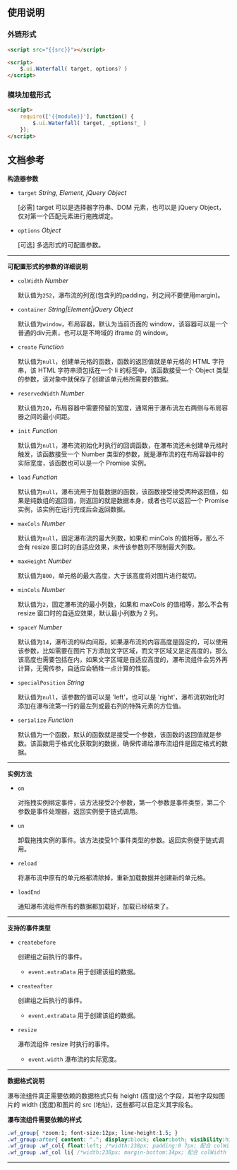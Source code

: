 ## 使用说明

### 外链形式

```html
<script src="{{src}}"></script>

<script>
    $.ui.Waterfall( target, options? )
</script>
```

### 模块加载形式

```html
<script>
    require(['{{module}}'], function() {
        $.ui.Waterfall( target, _options?_ )
    });
</script>
```

## 文档参考

**构造器参数**

* `target` _String, Element, jQuery Object_

    [必需] target 可以是选择器字符串、DOM 元素，也可以是 jQuery Object，仅对第一个匹配元素进行拖拽绑定。

* `options` _Object_

    [可选] 多选形式的可配置参数。

***

**可配置形式的参数的详细说明**

* `colWidth` _Number_

    默认值为`252`，瀑布流的列宽(包含列的padding，列之间不要使用margin)。

* `container` _String|Element|jQuery Object_

    默认值为`window`，布局容器，默认为当前页面的 window，该容器可以是一个普通的div元素，也可以是不垮域的 iframe 的 window。

* `create` _Function_

    默认值为`null`，创建单元格的函数，函数的返回值就是单元格的 HTML 字符串，该 HTML 字符串须包括在一个 li 的标签中，该函数接受一个 Object 类型的参数，该对象中就保存了创建该单元格所需要的数据。

* `reservedWidth` _Number_

    默认值为`20`，布局容器中需要预留的宽度，通常用于瀑布流左右两侧与布局容器之间的最小间距。

* `init` _Function_

    默认值为`null`，瀑布流初始化时执行的回调函数，在瀑布流还未创建单元格时触发，该函数接受一个 Number 类型的参数，就是瀑布流的在布局容器中的实际宽度，该函数也可以是一个 Promise 实例。

* `load` _Function_

    默认值为`null`，瀑布流用于加载数据的函数，该函数接受接受两种返回值，如果是纯数组的返回值，则返回的就是数据本身，或者也可以返回一个 Promise 实例，该实例在运行完成后会返回数据。
    
* `maxCols` _Number_

    默认值为`null`，固定瀑布流的最大列数，如果和 minCols 的值相等，那么不会有 resize 窗口时的自适应效果，未传该参数则不限制最大列数。
    
* `maxHeight` _Number_

    默认值为`800`，单元格的最大高度，大于该高度将对图片进行裁切。
    
* `minCols` _Number_

    默认值为`2`，固定瀑布流的最小列数，如果和 maxCols 的值相等，那么不会有 resize 窗口时的自适应效果，默认最小列数为 2 列。
    
* `spaceY` _Number_

    默认值为`14`，瀑布流的纵向间距，如果瀑布流的内容高度是固定的，可以使用该参数，比如需要在图片下方添加文字区域，而文字区域又是定高度的，那么该高度也需要包括在内，如果文字区域是自适应高度的，瀑布流组件会另外再计算，无需传参，自适应会牺牲一点计算的性能。  

* `specialPosition` _String_

    默认值为`null`，该参数的值可以是 'left'，也可以是 'right'，瀑布流初始化时添加在瀑布流第一行的最左列或最右列的特殊元素的方位值。 

* `serialize` _Function_

    默认值为一个函数，默认的函数就是接受一个参数，该函数的返回值就是参数。该函数用于格式化获取到的数据，确保传递给瀑布流组件是固定格式的数据。

***

**实例方法**

* `on`

    对拖拽实例绑定事件，该方法接受2个参数，第一个参数是事件类型，第二个参数是事件处理器，返回实例便于链式调用。

* `un`

    卸载拖拽实例的事件。该方法接受1个事件类型的参数。返回实例便于链式调用。

* `reload`

    将瀑布流中原有的单元格都清除掉，重新加载数据并创建新的单元格。
    
* `loadEnd`

    通知瀑布流组件所有的数据都加载好，加载已经结束了。    

***

**支持的事件类型**

* `createbefore`

    创建组之前执行的事件。

    * `event.extraData` 用于创建该组的数据。
    
* `createafter`

    创建组之后执行的事件。

    * `event.extraData` 用于创建该组的数据。  

* `resize`

    瀑布流组件 resize 时执行的事件。

    * `event.width` 瀑布流的实际宽度。 
    
***

**数据格式说明**

瀑布流组件真正需要依赖的数据格式只有 height (高度)这个字段，其他字段如图片的 width (宽度)和图片的 src (地址)，这些都可以自定义其字段名。

**瀑布流组件需要依赖的样式**
```css
.wf_group{ *zoom:1; font-size:12px; line-height:1.5; }
.wf_group:after{ content: "."; display:block; clear:both; visibility:hidden; line-height:0; height:0; }
.wf_group .wf_col{ float:left; /*width:238px; padding:0 7px; 配合 colWidth 使用 */ }
.wf_group .wf_col li{ /*width:238px; margin-bottom:14px; 配合 colWidth 和 spaceY 一起使用 */ }
```

***
